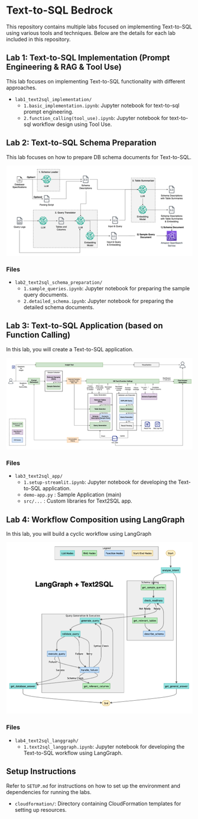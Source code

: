 # Text-to-SQL Bedrock

This repository contains multiple labs focused on implementing Text-to-SQL using various tools and techniques. Below are the details for each lab included in this repository.

## Lab 1: Text-to-SQL Implementation (Prompt Engineering & RAG & Tool Use)

This lab focuses on implementing Text-to-SQL functionality with different approaches.

- `lab1_text2sql_implementation/`
  - `1.basic_implementation.ipynb`: Jupyter notebook for text-to-sql prompt engineering.
  - `2.function_calling(tool_use).ipynb`: Jupyter notebook for text-to-sql workflow design using Tool Use.

## Lab 2: Text-to-SQL Schema Preparation

This lab focuses on how to prepare DB schema documents for Text-to-SQL.

![schema_prep](./images/text2sql/schema-prep-1.png)

### Files
- `lab2_text2sql_schema_preparation/`
  - `1.sample_queries.ipynb`: Jupyter notebook for preparing the sample query documents.
  - `2.detailed_schema.ipynb`: Jupyter notebook for preparing the detailed schema documents.

## Lab 3: Text-to-SQL Application (based on Function Calling)

In this lab, you will create a Text-to-SQL application.

![text2sql_app](./images/text2sql/text2sql_app.png)

### Files
- `lab3_text2sql_app/`
  - `1.setup-streamlit.ipynb`: Jupyter notebook for developing the Text-to-SQL application.
  - `demo-app.py` : Sample Application (main)
  - `src/...` : Custom libraries for Text2SQL app.

## Lab 4: Workflow Composition using LangGraph

In this lab, you will build a cyclic workflow using LangGraph

![langgraph](./images/text2sql/langgraph.png)

### Files
- `lab4_text2sql_langgraph/`
  - `1.text2sql_langgraph.ipynb`: Jupyter notebook for developing the Text-to-SQL workflow using LangGraph.


## Setup Instructions

Refer to `SETUP.md` for instructions on how to set up the environment and dependencies for running the labs.
- `cloudformation/`: Directory containing CloudFormation templates for setting up resources.

